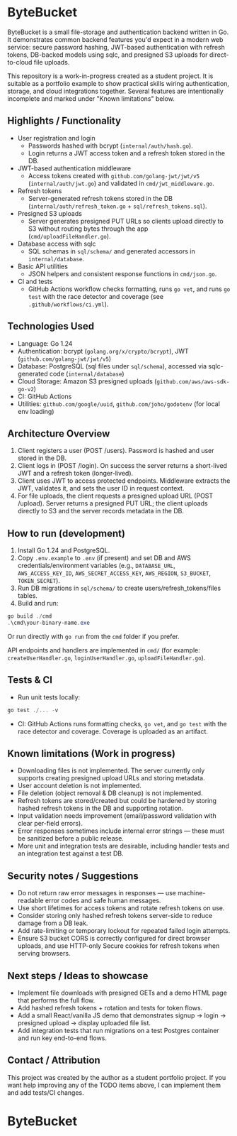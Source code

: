 # ByteBucket

ByteBucket is a small file-storage and authentication backend written in Go. It demonstrates common backend features you'd expect in a modern web service: secure password hashing, JWT-based authentication with refresh tokens, DB-backed models using sqlc, and presigned S3 uploads for direct-to-cloud file uploads.

This repository is a work-in-progress created as a student project. It is suitable as a portfolio example to show practical skills wiring authentication, storage, and cloud integrations together. Several features are intentionally incomplete and marked under "Known limitations" below.

## Highlights / Functionality

- User registration and login
  - Passwords hashed with bcrypt (`internal/auth/hash.go`).
  - Login returns a JWT access token and a refresh token stored in the DB.
- JWT-based authentication middleware
  - Access tokens created with `github.com/golang-jwt/jwt/v5` (`internal/auth/jwt.go`) and validated in `cmd/jwt_middleware.go`.
- Refresh tokens
  - Server-generated refresh tokens stored in the DB (`internal/auth/refresh_token.go` + `sql/refresh_tokens.sql`).
- Presigned S3 uploads
  - Server generates presigned PUT URLs so clients upload directly to S3 without routing bytes through the app (`cmd/uploadFileHandler.go`).
- Database access with sqlc
  - SQL schemas in `sql/schema/` and generated accessors in `internal/database`.
- Basic API utilities
  - JSON helpers and consistent response functions in `cmd/json.go`.
- CI and tests
  - GitHub Actions workflow checks formatting, runs `go vet`, and runs `go test` with the race detector and coverage (see `.github/workflows/ci.yml`).

## Technologies Used

- Language: Go 1.24
- Authentication: bcrypt (`golang.org/x/crypto/bcrypt`), JWT (`github.com/golang-jwt/jwt/v5`)
- Database: PostgreSQL (sql files under `sql/schema`), accessed via sqlc-generated code (`internal/database`)
- Cloud Storage: Amazon S3 presigned uploads (`github.com/aws/aws-sdk-go-v2`)
- CI: GitHub Actions
- Utilities: `github.com/google/uuid`, `github.com/joho/godotenv` (for local env loading)

## Architecture Overview

1. Client registers a user (POST /users). Password is hashed and user stored in the DB.
2. Client logs in (POST /login). On success the server returns a short-lived JWT and a refresh token (longer-lived).
3. Client uses JWT to access protected endpoints. Middleware extracts the JWT, validates it, and sets the user ID in request context.
4. For file uploads, the client requests a presigned upload URL (POST /upload). Server returns a presigned PUT URL; the client uploads directly to S3 and the server records metadata in the DB.

## How to run (development)

1. Install Go 1.24 and PostgreSQL.
2. Copy `.env.example` to `.env` (if present) and set DB and AWS credentials/environment variables (e.g., `DATABASE_URL`, `AWS_ACCESS_KEY_ID`, `AWS_SECRET_ACCESS_KEY`, `AWS_REGION`, `S3_BUCKET`, `TOKEN_SECRET`).
3. Run DB migrations in `sql/schema/` to create users/refresh_tokens/files tables.
4. Build and run:

```powershell
go build ./cmd
.\cmd\your-binary-name.exe
```

Or run directly with `go run` from the `cmd` folder if you prefer.

API endpoints and handlers are implemented in `cmd/` (for example: `createUserHandler.go`, `loginUserHandler.go`, `uploadFileHandler.go`).

## Tests & CI

- Run unit tests locally:

```powershell
go test ./... -v
```

- CI: GitHub Actions runs formatting checks, `go vet`, and `go test` with the race detector and coverage. Coverage is uploaded as an artifact.

## Known limitations (Work in progress)

- Downloading files is not implemented. The server currently only supports creating presigned upload URLs and storing metadata.
- User account deletion is not implemented.
- File deletion (object removal & DB cleanup) is not implemented.
- Refresh tokens are stored/created but could be hardened by storing hashed refresh tokens in the DB and supporting rotation.
- Input validation needs improvement (email/password validation with clear per-field errors).
- Error responses sometimes include internal error strings — these must be sanitized before a public release.
- More unit and integration tests are desirable, including handler tests and an integration test against a test DB.

## Security notes / Suggestions

- Do not return raw error messages in responses — use machine-readable error codes and safe human messages.
- Use short lifetimes for access tokens and rotate refresh tokens on use.
- Consider storing only hashed refresh tokens server-side to reduce damage from a DB leak.
- Add rate-limiting or temporary lockout for repeated failed login attempts.
- Ensure S3 bucket CORS is correctly configured for direct browser uploads, and use HTTP-only Secure cookies for refresh tokens when serving browsers.

## Next steps / Ideas to showcase

- Implement file downloads with presigned GETs and a demo HTML page that performs the full flow.
- Add hashed refresh tokens + rotation and tests for token flows.
- Add a small React/vanilla JS demo that demonstrates signup -> login -> presigned upload -> display uploaded file list.
- Add integration tests that run migrations on a test Postgres container and run key end-to-end flows.

## Contact / Attribution

This project was created by the author as a student portfolio project. If you want help improving any of the TODO items above, I can implement them and add tests/CI changes.
# ByteBucket
